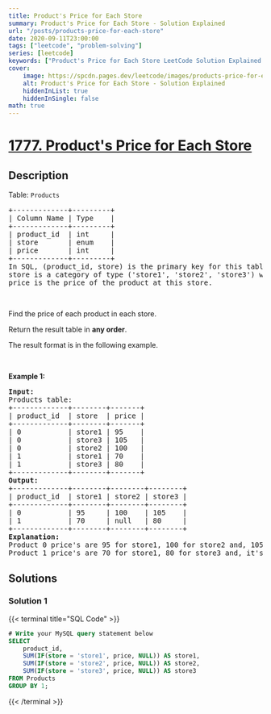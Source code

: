 ```yaml
---
title: Product's Price for Each Store
summary: Product's Price for Each Store - Solution Explained
url: "/posts/products-price-for-each-store"
date: 2020-09-11T23:00:00
tags: ["leetcode", "problem-solving"]
series: [leetcode]
keywords: ["Product's Price for Each Store LeetCode Solution Explained in all languages", "1777", "leetcode question 1777", "Product's Price for Each Store", "LeetCode", "leetcode solution in Python3 C++ Java Go PHP Ruby Swift TypeScript Rust C# JavaScript C", "GeeksforGeeks", "InterviewBit", "Coding Ninjas", "HackerRank", "HackerEarth", "CodeChef", "TopCoder", "AlgoExpert", "freeCodeCamp", "Codeforces", "GitHub", "AtCoder", "Samir Paul"]
cover:
    image: https://spcdn.pages.dev/leetcode/images/products-price-for-each-store.webp
    alt: Product's Price for Each Store - Solution Explained
    hiddenInList: true
    hiddenInSingle: false
math: true
---
```



# [1777. Product's Price for Each Store](https://leetcode.com/problems/products-price-for-each-store)


## Description

<p>Table: <code>Products</code></p>

<pre>
+-------------+---------+
| Column Name | Type    |
+-------------+---------+
| product_id  | int     |
| store       | enum    |
| price       | int     |
+-------------+---------+
In SQL, (product_id, store) is the primary key for this table.
store is a category of type (&#39;store1&#39;, &#39;store2&#39;, &#39;store3&#39;) where each represents the store this product is available at.
price is the price of the product at this store.
</pre>

<p>&nbsp;</p>

<p>Find the price of each product in each store.</p>

<p>Return the result table in <strong>any order</strong>.</p>

<p>The result format is in the following example.</p>

<p>&nbsp;</p>
<p><strong class="example">Example 1:</strong></p>

<pre>
<strong>Input:</strong> 
Products table:
+-------------+--------+-------+
| product_id  | store  | price |
+-------------+--------+-------+
| 0           | store1 | 95    |
| 0           | store3 | 105   |
| 0           | store2 | 100   |
| 1           | store1 | 70    |
| 1           | store3 | 80    |
+-------------+--------+-------+
<strong>Output:</strong> 
+-------------+--------+--------+--------+
| product_id  | store1 | store2 | store3 |
+-------------+--------+--------+--------+
| 0           | 95     | 100    | 105    |
| 1           | 70     | null   | 80     |
+-------------+--------+--------+--------+
<strong>Explanation:</strong> 
Product 0 price&#39;s are 95 for store1, 100 for store2 and, 105 for store3.
Product 1 price&#39;s are 70 for store1, 80 for store3 and, it&#39;s not sold in store2.
</pre>

## Solutions

### Solution 1

<!-- tabs:start -->

{{< terminal title="SQL Code" >}}
```sql
# Write your MySQL query statement below
SELECT
    product_id,
    SUM(IF(store = 'store1', price, NULL)) AS store1,
    SUM(IF(store = 'store2', price, NULL)) AS store2,
    SUM(IF(store = 'store3', price, NULL)) AS store3
FROM Products
GROUP BY 1;
```
{{< /terminal >}}

<!-- tabs:end -->

<!-- end -->
